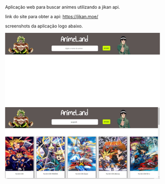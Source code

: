 Aplicação web para buscar animes utilizando a jikan api.

link do site para obter a api: https://jikan.moe/

screenshots da aplicação logo abaixo.

![alt text](https://github.com/AlanLK22/AnimeLand/blob/main/assets/img/screenshot-1.jpeg?raw=true)
![alt text](https://github.com/AlanLK22/AnimeLand/blob/main/assets/img/screenshot-2.jpeg?raw=true)
